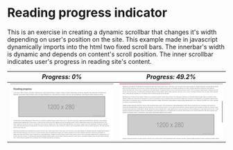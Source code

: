 # Reading progress indicator

This is an exercise in creating a dynamic scrollbar that changes it's width depending on user's position on the site. This example made in javascript dynamically imports into the html two fixed scroll bars. The innerbar's width is dynamic and depends on content's scroll position. The inner scrollbar indicates user's progress in reading site's content.

   *Progress: 0%*     |    *Progress: 49.2%*
:-------------------------:|:-------------------------:
![wat](screenshots/screen1.png)  |  ![wat](screenshots/screen2.png)
